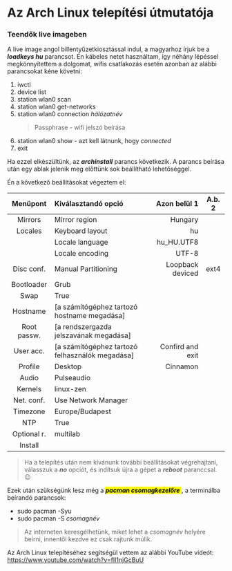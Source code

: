 # Az Arch  Linux telepítési útmutatója
### Teendők live imageben
A live image angol billentyűzetkiosztással indul, a magyarhoz írjuk be a ***loadkeys hu*** parancsot.
Én kábeles netet használtam, így néhány lépéssel megkönnyítettem a dolgomat, wifis csatlakozás esetén azonban az alábbi parancsokat kéne követni: 
1. iwctl
2. device list
3. station wlan0 scan
4. station wlan0 get-networks
5. station wlan0 connection *hálózatnév*
    > Passphrase - wifi jelszó beírása
6. station wlan0 show - azt kell látnunk, hogy *connected*
7. exit

Ha ezzel elkészültünk, az ***archinstall*** parancs következik. A parancs beírása után egy ablak jelenik meg előttünk sok beállítható lehetőséggel.

Én a következő beállításokat végeztem el:

| Menüpont   | Kiválasztandó opció  | Azon belül 1      | A.b. 2 |
| :-------:  | :------------------- | -----------------:| :-----:|
| Mirrors    | Mirror region        | Hungary            | |
| Locales    | Keyboard layout      | hu                | |
|            | Locale language      | hu_HU.UTF8        | |
|            | Locale encoding      | UTF-8             | |
| Disc conf. | Manual Partitioning  | Loopback deviced  | ext4 |
| Bootloader | Grub                 |                   | |
| Swap       | True                 | | |
| Hostname   | [a számítógéphez tartozó hostname megadása] | | |
| Root passw.| [a rendszergazda jelszavának megadása]      | | |
| User acc.  | [a számítógéphez tartozó felhasználók megadása]| Confird and exit | |
| Profile    | Desktop             | Cinnamon | |
| Audio      | Pulseaudio          | | |
| Kernels    | linux-zen           | | |
| Net. conf. | Use Network Manager | | |
| Timezone   | Europe/Budapest     | | |
| NTP        | True                | | |
| Optional r.| multilab            | | |
| Install    |||
>Ha a telepítés után nem kívánunk további beállításokat végrehajtani, válasszuk a ***no*** opciót, és indítsuk újra a gépet a ***reboot*** paranccsal. 😉

Ezek után szükségünk lesz még a <mark> ***pacman csomagkezelőre*** </mark> , a terminálba beírandó parancsok: 
- sudo pacman -Syu 
- sudo pacman -S *csomagnév*
>Az interneten keresgélhetünk, miket lehet a *csomagnév* helyére beírni, innentől kezdve ez csak rajtunk múlik.

Az Arch Linux telepítéséhez segítségül vettem az alábbi YouTube videót:
https://www.youtube.com/watch?v=flI1njGcBuU


